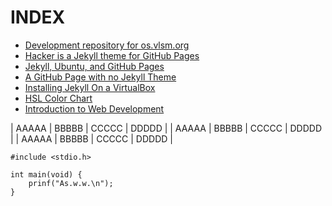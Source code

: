 ---
---

# INDEX

* [Development repository for os.vlsm.org](https://github.com/OSP4DISS/SistemOperasiDev/)
* [Hacker is a Jekyll theme for GitHub Pages](https://github.com/pages-themes/hacker/)
* [Jekyll, Ubuntu, and GitHub Pages](https://jekyll.vlsm.org/)
* [A GitHub Page with no Jekyll Theme](https://doit.vlsm.org/001.html)
* [Installing Jekyll On a VirtualBox](https://doit.vlsm.org/005.html)
* [HSL Color Chart](https://www.w3schools.com/html/html_colors_hsl.asp)
* [Introduction to Web Development](https://www.youtube.com/playlist?list=PLZlA0Gpn_vH-cEDOofOujFIknfZZpIk3a)

| AAAAA | BBBBB | CCCCC | DDDDD |
| AAAAA | BBBBB | CCCCC | DDDDD |
| AAAAA | BBBBB | CCCCC | DDDDD |

```
#include <stdio.h>

int main(void) {
    prinf("As.w.w.\n");
}

```

<br>

